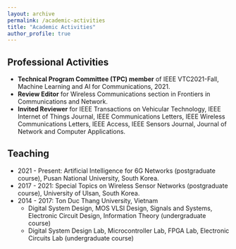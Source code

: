 ```yaml
---
layout: archive
permalink: /academic-activities
title: "Academic Activities"
author_profile: true
---
```


## Professional Activities

- **Technical Program Committee (TPC) member** of IEEE VTC2021-Fall, Machine Learning and AI for Communications, 2021.
- **Review Editor** for Wireless Communications section in Frontiers in Communications and Network.
- **Invited Reviewer** for IEEE Transactions on Vehicular Technology, IEEE Internet of Things Journal, IEEE Communications Letters, IEEE Wireless Communications Letters, IEEE Access, IEEE Sensors Journal, Journal of Network and Computer Applications.


## Teaching

- 2021 - Present: Artificial Intelligence for 6G Networks (postgraduate course), Pusan National University, South Korea.
- 2017 - 2021: Special Topics on Wireless Sensor Networks (postgraduate course), University of Ulsan, South Korea.
- 2014 - 2017: Ton Duc Thang University, Vietnam
    - Digital System Design, MOS VLSI Design, Signals and Systems, Electronic Circuit Design, Information Theory (undergraduate course)
    - Digital System Design Lab, Microcontroller Lab, FPGA Lab, Electronic Circuits Lab (undergraduate course)


